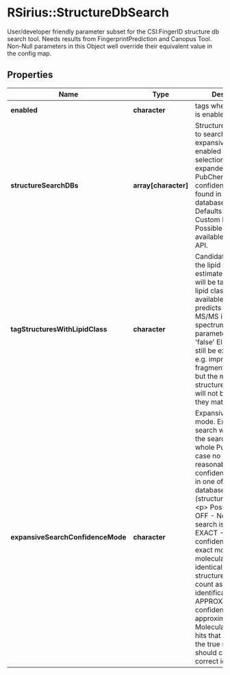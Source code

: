 # RSirius::StructureDbSearch

User/developer friendly parameter subset for the CSI:FingerID structure db search tool.  Needs results from FingerprintPrediction and Canopus Tool.  Non-Null parameters in this Object well override their equivalent value in the config map.

## Properties
Name | Type | Description | Notes
------------ | ------------- | ------------- | -------------
**enabled** | **character** | tags whether the tool is enabled | [optional] 
**structureSearchDBs** | **array[character]** | Structure databases to search in, If expansive search is enabled this DB selection will be expanded to PubChem  if not high confidence hit was found in the selected databases.  &lt;p&gt;  Defaults to BIO + Custom Databases. Possible values are available to Database API. | [optional] 
**tagStructuresWithLipidClass** | **character** | Candidates matching the lipid class estimated by El Gordo will be tagged.  The lipid class will only be available if El Gordo predicts that the MS/MS is a lipid spectrum.  If this parameter is set to &#39;false&#39; El Gordo will still be executed and e.g. improve the fragmentation  tree, but the matching structure candidates will not be tagged if they match lipid class. | [optional] 
**expansiveSearchConfidenceMode** | **character** | Expansive search mode.  Expansive search will expand the search space to whole PubChem in case no hit with reasonable confidence was  found in one of the specified databases (structureSearchDBs).  &lt;p&gt;  Possible Values  OFF - No expansive search is performed  EXACT - Use confidence score in exact mode: Only molecular structures identical to the true structure should count as correct identification.  APPROXIMATE - Use confidence score in approximate mode: Molecular structures hits that are close to the true structure should count as correct identification. | [optional] [Enum: [OFF, EXACT, APPROXIMATE]] 


